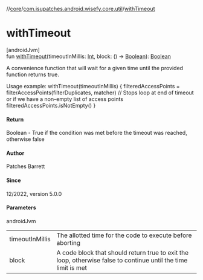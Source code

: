 //[core](../../index.md)/[com.isupatches.android.wisefy.core.util](index.md)/[withTimeout](with-timeout.md)

# withTimeout

[androidJvm]\
fun [withTimeout](with-timeout.md)(timeoutInMillis: [Int](https://kotlinlang.org/api/latest/jvm/stdlib/kotlin/-int/index.html), block: () -&gt; [Boolean](https://kotlinlang.org/api/latest/jvm/stdlib/kotlin/-boolean/index.html)): [Boolean](https://kotlinlang.org/api/latest/jvm/stdlib/kotlin/-boolean/index.html)

A convenience function that will wait for a given time until the provided function returns true.

Usage example: withTimeout(timeoutInMillis) {     filteredAccessPoints = filterAccessPoints(filterDuplicates, matcher)     // Stops loop at end of timeout or if we have a non-empty list of access points     filteredAccessPoints.isNotEmpty() }

#### Return

Boolean - True if the condition was met before the timeout was reached, otherwise false

#### Author

Patches Barrett

#### Since

12/2022, version 5.0.0

#### Parameters

androidJvm

| | |
|---|---|
| timeoutInMillis | The allotted time for the code to execute before aborting |
| block | A code block that should return true to exit the loop, otherwise false to continue until the time limit is met |
